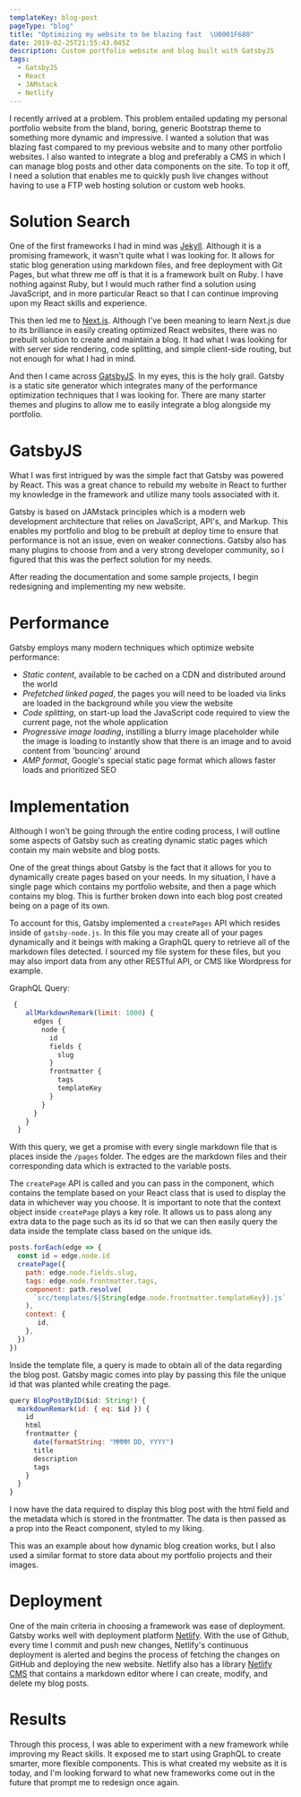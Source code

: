 ```yaml
---
templateKey: blog-post
pageType: "blog"
title: "Optimizing my website to be blazing fast  \U0001F680"
date: 2019-02-25T21:55:43.045Z
description: Custom portfolio website and blog built with GatsbyJS
tags:
  - GatsbyJS
  - React
  - JAMstack
  - Netlify
---
```

I recently arrived at a problem. This problem entailed updating my personal portfolio website from the bland, boring, generic Bootstrap theme to something more dynamic and impressive. I wanted a solution that was blazing fast compared to my previous website and to many other portfolio websites. I also wanted to integrate a blog and preferably a CMS in which I can manage blog posts and other data components on the site. To top it off, I need a solution that enables me to quickly push live changes without having to use a FTP web hosting solution or custom web hooks.

# Solution Search

One of the first frameworks I had in mind was [Jekyll](https://jekyllrb.com/). Although it is a promising framework, it wasn't quite what I was looking for. It allows for static blog generation using markdown files, and free deployment with Git Pages, but what threw me off is that it is a framework built on Ruby. I have nothing against Ruby, but I would much rather find a solution using JavaScript, and in more particular React so that I can continue improving upon my React skills and experience.

This then led me to [Next.js](https://nextjs.org/). Although I've been meaning to learn Next.js due to its brilliance in easily creating optimized React websites, there was no prebuilt solution to create and maintain a blog. It had what I was looking for with server side rendering, code splitting, and simple client-side routing, but not enough for what I had in mind.

And then I came across [GatsbyJS](https://www.gatsbyjs.org/). In my eyes, this is the holy grail. Gatsby is a static site generator which integrates many of the performance optimization techniques that I was looking for. There are many starter themes and plugins to allow me to easily integrate a blog alongside my portfolio.

# GatsbyJS

What I was first intrigued by was the simple fact that Gatsby was powered by React. This was a great chance to rebuild my website in React to further my knowledge in the framework and utilize many tools associated with it. 

Gatsby is based on JAMstack principles which is a modern web development architecture that relies on JavaScript, API's, and Markup. This enables my portfolio and blog to be prebuilt at deploy time to ensure that performance is not an issue, even on weaker connections. Gatsby also has many plugins to choose from and a very strong developer community, so I figured that this was the perfect solution for my needs. 

After reading the documentation and some sample projects, I begin redesigning and implementing my new website.

# Performance

Gatsby employs many modern techniques which optimize website performance:

* _Static content_, available to be cached on a CDN and distributed around the world
* _Prefetched linked paged_, the pages you will need to be loaded via links are loaded in the background while you view the website
* _Code splitting_, on start-up load the JavaScript code required to view the current page, not the whole application
* _Progressive image loading_, instilling a blurry image placeholder while the image is loading to instantly show that there is an image and to avoid content from 'bouncing' around 
* _AMP format_, Google's special static page format which allows faster loads and prioritized SEO

# Implementation

Although I won't be going through the entire coding process, I will outline some aspects of Gatsby such as creating dynamic static pages which contain my main website and blog posts.

One of the great things about Gatsby is the fact that it allows for you to dynamically create pages based on your needs. In my situation, I have a single page which contains my portfolio website, and then a page which contains my blog. This is further broken down into each blog post created being on a page of its own. 

To account for this, Gatsby implemented a `createPages` API which resides inside of `gatsby-node.js`. In this file you may create all of your pages dynamically and it beings with making a GraphQL query to retrieve all of the markdown files detected. I sourced my file system for these files, but you may also import data from any other RESTful API, or CMS like Wordpress for example.

GraphQL Query:

```javascript
 {
    allMarkdownRemark(limit: 1000) {
      edges {
        node {
          id
          fields {
            slug
          }
          frontmatter {
            tags
            templateKey
          }
        }
      }
    }
  }
```

With this query, we get a promise with every single markdown file that is places inside the `/pages` folder. The edges are the markdown files and their corresponding data which is extracted to the variable posts.

The `createPage` API is called and you can pass in the component, which contains the template based on your React class that is used to display the data in whichever way you choose. It is important to note that the context object inside `createPage` plays a key role. It allows us to pass along any extra data to the page such as its id so that we can then easily query the data inside the template class based on the unique ids.

```javascript
posts.forEach(edge => {
  const id = edge.node.id
  createPage({
    path: edge.node.fields.slug,
    tags: edge.node.frontmatter.tags,
    component: path.resolve(
      `src/templates/${String(edge.node.frontmatter.templateKey)}.js`
    ),
    context: {
       id,
    },
  })
})
```

Inside the template file, a query is made to obtain all of the data regarding the blog post. Gatsby magic comes into play by passing this file the unique id that was planted while creating the page.

```javascript
query BlogPostByID($id: String!) {
  markdownRemark(id: { eq: $id }) {
    id
    html
    frontmatter {
      date(formatString: "MMMM DD, YYYY")
      title
      description
      tags
    }
  }
}
```

I now have the data required to display this blog post with the html field and the metadata which is stored in the frontmatter. The data is then passed as a prop into the React component, styled to my liking.

This was an example about how dynamic blog creation works, but I also used a similar format to store data about my portfolio projects and their images.

# Deployment

One of the main criteria in choosing a framework was ease of deployment. Gatsby works well with deployment platform [Netlify](https://www.netlify.com/). With the use of Github, every time I commit and push new changes, Netlify's continuous deployment is alerted and begins the process of fetching the changes on GitHub and deploying the new website. Netlify also has a library [Netlify CMS](https://www.netlifycms.org/) that contains a markdown editor where I can create, modify, and delete my blog posts.

# Results

Through this process, I was able to experiment with a new framework while improving my React skills. It exposed me to start using GraphQL to create smarter, more flexible components. This is what created my website as it is today, and I'm looking forward to what new frameworks come out in the future that prompt me to redesign once again.
